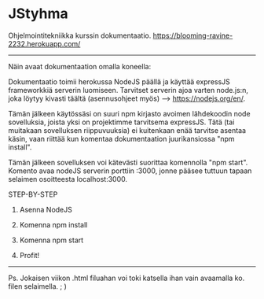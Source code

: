 # JStyhma
Ohjelmointitekniikka kurssin dokumentaatio.
https://blooming-ravine-2232.herokuapp.com/

----------------------------------------------
Näin avaat dokumentaation omalla koneella:

Dokumentaatio toimii herokussa NodeJS päällä ja käyttää expressJS frameworkkiä serverin luomiseen.
Tarvitset serverin ajoa varten node.js:n, joka löytyy kivasti täältä (asennusohjeet myös) --> https://nodejs.org/en/.

Tämän jälkeen käytössäsi on suuri npm kirjasto avoimen lähdekoodin node sovelluksia, joista yksi on projektimme tarvitsema expressJS.
Tätä (tai muitakaan sovelluksen riippuvuuksia) ei kuitenkaan enää tarvitse asentaa käsin, vaan riittää kun komentaa dokumentaation juurikansiossa "npm install".

Tämän jälkeen sovelluksen voi kätevästi suorittaa komennolla "npm start". Komento avaa nodeJS serverin porttiin :3000, jonne pääsee tuttuun tapaan selaimen osoitteesta localhost:3000.

STEP-BY-STEP

1. Asenna NodeJS

2. Komenna npm install

3. Komenna npm start

4. Profit!

----------------------------------------------

Ps.
Jokaisen viikon .html filuahan voi toki katsella ihan vain avaamalla ko. filen selaimella. ; )
